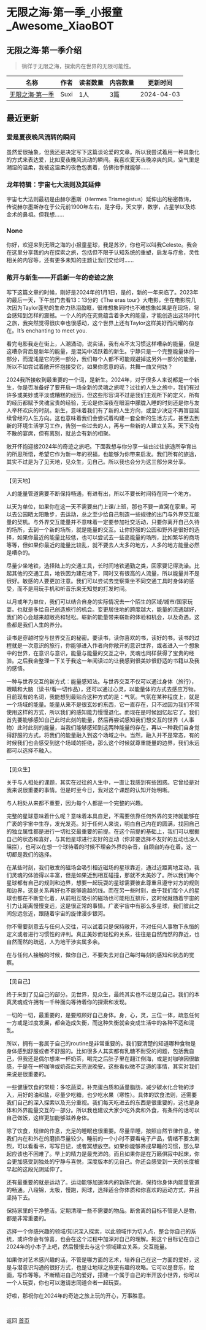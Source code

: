 # 无限之海·第一季_小报童_Awesome_XiaoBOT

## 无限之海·第一季介绍
> 徜徉于无限之海，探索内在世界的无限可能性。  
  


|名称|作者|读者数量|内容数量|更新时间|
|---|---|---|---|---|
|[无限之海·第一季](https://xiaobot.net/p/icebluesea?refer=0b133df9-27dc-423b-8101-639049001c13)|Suxi|1人|3篇|2024-04-03|

## 最近更新
### 爱是夏夜晚风流转的瞬间

虽然爱很抽象，但我还是决定写下这篇谈论爱的文章。所以我尝试着用一种具象化的方式来表达爱，比如夏夜晚风流动的瞬间。我喜欢夏天夜晚凉爽的风，空气里是潮湿的温柔，我被这温柔的夜色包裹着，仿佛抬手就能够......

### 龙年特辑：宇宙七大法则及其延伸

宇宙七大法则最初是由赫尔墨斯（Hermes
Trismegistus）延伸出的秘密教诲，传说赫尔墨斯存在于公元前1900年左右，是字母，天文学，数学，占星学以及炼金术的鼻祖。但我想......

### None

你好，欢迎来到无限之海的小报童星球，我是苏汐，你也可以叫我Celeste。我会在这里分享我的内在探索之旅，包括但不限于认知系统的重塑，启发与疗愈，灵性相关的内容等，还有更多未知的主题让我们交给时......

### 敞开与新生——开启新一年的奇迹之旅

写下这篇文章的时候，刚好是2024年的1月1日，是的，新的一年来临了。2023年的最后一天，下午出门去看13：13分的《The eras
tour》大电影，坐在电影院几次因为Taylor蓬勃的生命力热泪盈眶，很难想象同时也不难想象如果是在现场，将会感知到怎样的震撼。一个人的内在究竟蕴含着多大的能量，才能创造出这场时代之旅，我突然觉得很庆幸也很感动，这个世界上还有Taylor这样美好而闪耀的存在。It’s
enchanting to meet you.



看完电影我走在街上，人潮涌动，说实话，我有点不太习惯这样嘈杂的能量，但是这嘈杂背后是新年的能量，是混沌中活跃着的新生。宁静只是一个完整能量体的一部分，而混沌是它的另一部分，我们每个人都不可能规避掉这另外一部分的能量，所以不如尝试着敞开怀抱接受它，如果你愿意的话，共舞一曲又何妨？



2024我所接收到最重要的一个词，是新生。2024年，对于很多人来说都是一个新生，你是否准备好了要开启一场全新的灵魂之旅呢？过往的人生之旅中，我们有过许多或美妙或平淡或糟糕的经历，但这些形容词不过是我们主观所下的定义，所有的经历都赋予灵魂宝贵的经验，无论是你深夜在眼泪中朦胧入睡的时刻还是你与友人举杯欢庆的时刻。新生，意味着我们有了新的人生方向，或至少决定不再盲目延续曾经的人生方向。这也意味着我们会尝试着构建一套全新的生活方式，甚至去到新的环境生活学习工作，告别一些过去的人，再与一些新的人建立关系。天下没有不散的宴席，但有离别，就总会有新的相聚。



敞开怀抱迎接2024年的奇迹之旅吧。下面我想与你分享一些由过往旅途所孕育出的所思所悟，希望它作为新一年的祝福，也能够为你带来启发。我们所有的旅途，其实不过是为了见天地，见众生，见自己。所以我也会分为这三部分来分享。



* * *

【见天地】



人的能量管道需要不断保持畅通，有进有出，所以不要长时间待在同一个地方。



以天为单位，如果你在这一天不需要出门上课/上班，那也不要一直窝在家里。可以去公园晒太阳散步，去运动，总之至少给自己制造一些规律的出门与外界交互能量的契机。与外界交互能量并不意味着一定要参加社交活动，只要你离开自己久待的场所，去到一个新的场所，就是能量的交互。让你舒服的公园和野外是很好的选择，如果你最近的能量比较低，也可以尝试去一些高能量的场所，比如繁华的商场等等，但如果你最近的能量比较乱，就不要去人太多的地方，人多的地方能量必然是嘈杂的。



尽量少坐地铁，选择陆上的交通工具，长时间地铁通勤之类，回家要记得洗澡。比起其他的交通工具，地铁因为建在地下，同时又有很高的人流量，所以能量并不是很好。敏感的人要更加注意。我们可以尝试去觉察乘坐不同交通工具时身体的感受，而不是用玩手机和听音乐来无知觉的打发时间。



以月或年为单位，我们可以结合自身的实际情况去一个陌生的区域/城市/国家玩耍。也就是多给自己创造旅行的机会。变更居住地的跨度越大，能量的流通越好，我们的心会越来越敞亮和轻松。崭新的能量带来崭新的体验和机会，以及奇遇。这些都是我们人生的养分。



读书是穿越时空与世界交互的秘密。要读书，读你喜欢的书，读好的书。读书的过程就是一次意识的旅行，你能够进入作者向你敞开的意识世界，或者进入一个想象中的世界，在意识与意识，能量与能量的交互之中，灵魂也同样获得了宝贵的经验。之后我会整理一下关于我这一年阅读过的让我感到很美妙很舒适的书籍以及我的感悟。



一种与世界交互的新方式：能量感知法。与世界交互不仅可以通过身体（旅行），眼睛和大脑（读书/看一切作品），还可以通过心灵，以能量体的方式去感应万物。目前现有的名词，我能想到最贴合这种方式的是：气氛。气氛在某种程度上，就是一个场域的能量。能量从来不是很玄妙的东西，它一直存在，只不过因为我们不常使用这样的方式，所以我们的感知能力慢慢退化。而现在是时候回忆起它了。我们首先要能够感知自己此时此刻的能量，然后再尝试感知我们想交互的世界（人事物）此时此刻的能量，当我们能够感知到这两种能量的存在，再以一种我们自身觉得舒服的方式，将我们的能量融入到这个场域之中。当然，融入并不是常态，有的时候我们也会感受到这个场域的拒绝，那么这个时候就尊重能量的边界，我们永远都可以选择不融入。



* * *

【见众生】



关于与人相处的课题，其实在过往的人生中，一直让我感到有些困惑。它曾经是对我来说很重要的事情。但是时至今日，我对这个课题的认知开始明晰。



与人相处从来都不重要，因为每个人都是一个完整的兴趣。



完整的星球意味着什么呢？意味着本具自足，不需要依靠任何外界的支持就能够在广袤的宇宙中生存，发光发亮。对于任何人来说，明白自己内在的圆满，找回自己的独立属性都是进行一切社交最重要的前提。在这个前提的基础上，我们可以根据自己的状态和喜好，与其他星球进行友好的互动（你非要选择不友好的互动也没人阻拦），也可以在想一个球待着的时候不理会外界的杂音，自顾自的存在着。这一切都是我们的选择。



在某些时刻，我们散发的磁场会吸引相近磁场的星球靠近，通过近距离地互动，我们灵魂的体验得以丰富，但是如果近到相互碰撞，那就不太美妙了。所以我们每个星球都有自己的规则和边界，想要一起玩耍的星球需要彼此尊重且遵守对方的规则和边界，这是关系再好也不能够逾越的线。而在另一些时刻，由于我们每个人的星球也都在不断变化着，从前相互吸引的磁场也可能相互排斥，这时候就随着宇宙的引力让距离慢慢变远，这是很正常的事情。广袤宇宙中有那么多星球，我们彼此之间忽远忽近，跟随着宇宙的旋律漫步银河。



你不需要刻意去与任何人交往，可以试着只是保持敞开，不对任何人事物下永恒的定义或者进行习惯性的评判。真正美妙而轻松的关系，往往是自然而然的靠近，也自然而然的疏远，人为地干涉实属多余。



在与任何人接触的时候，做你自己，不要失去对自己每时每刻的感知和状态的觉察。



* * *

【见自己】



终于来到了见自己的部分。见世界，见众生，最终其实也不过是见自己。我们的本真灵魂或许拥有一千种面向等待着你的探索和发现。



一切的一切，最重要的，是要照顾好自己身体。身，心，灵，三位一体，疏忽任何一方或是过度发展，都会造成失衡，而这种失衡就会变成生活中的各种不适和混乱。



所以，拥有一套属于自己的routine是非常重要的。我们要清楚的知道哪种食物是身体感到舒服或者不舒服的。比如很多人其实都有乳糖不耐受的问题，包括我自己，但我还是偶尔想来一杯奶茶，喝完之后肚子里在翻江倒海，或是对咖啡因很敏感，于是在一杯咖啡或奶茶后天亮说晚安。这些看似微不足道的事情，其实对我们来说是很重要的。



一些健康饮食的常规：多吃蔬菜，补充蛋白质和适量脂肪，减少碳水化合物的涉入，用好的油和盐，尽量少吃糖，也少吃水果（寒性）。具体的饮食法则，还需要我们自己的深入探索以及充分重视。我们每天吃进去的东西是很重要的，这也是身体和外界能量交互的一部分。所以我也建议大家少吃外卖和外食，有条件的话可以自己做饭，这样更加能够滋养身体。



除了饮食，规律的作息，充足的睡眠也很重要。尽量早睡，按照自然节律作息，使我们内在和外在的磨损尽量较少。睡前的一个小时不要看电子产品，情绪不要太剧烈，可以看看书，写写日记，或者冥想放空。如果你能够养成早睡的习惯，那么早起应该也不困难了。早上的精力是最充沛的。而且如果你是在万籁俱寂中起床，你会更加感受到独处的宁静与喜悦，深度版本的见自己。你还会感受到一天的长度被早起的这段光阴延伸了。



还有最重要的就是运动了。运动能够加速体内的新陈代谢，保持你身体内能量管道的畅通。八段锦，太极，慢跑，网球，选择适合你体质和你喜欢的运动方式，并且坚持下去。



保持家里的干净整洁。定期清理一些不需要的物品。断舍离的目标不管是人是物，都是非常重要的。



选择一个你感兴趣的领域/知识深入探索，以此领域作为切入点，整合你自己的系统，或许你会有惊喜，也会在这个过程中加深对自己的理解。把这个目标记在自己2024年的小本子上吧，然后慢慢去与这个领域建立关系，交互能量。



如果你对艺术感兴趣的话，不管是哪方面的艺术，培养自己在这一方面的爱好，这是与潜意识沟通的很好方式，也是让地球之旅更有趣的攻略。它可以是音乐，绘画，写作等等。不断精进自己的爱好，搭建一个属于自己的半开放小世界，你可以一个人玩耍，你也可以邀请志同道合者一起玩耍。





好啦，那祝你在2024年的奇迹之旅上玩的开心，万事胜意。








<a href="https://github.com/Reno9527/awesome-xiaobot" style="color: white; text-decoration: none;">awesome-xiaobot</a>

返回 [首页](../README.md)
